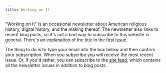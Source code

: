 ```yaml
---
title: Working on It
---
```


"Working on It" is an occasional newsletter about American religious history, digital history, and the making thereof. The newsletter also links to recent blog posts, so it's not a bad way to subscribe to this website in general.  There's an explanation of the title in the [first issue](/newsletter/1/).

The thing to do is to type your email into the box below and then confirm your subscription. When you subscribe you will receive the most recent issue. Or, if you'd rather, you can subscribe to the [site feed](/blog/index.xml), which contains all the newsletter issues in addition to blog posts. 
